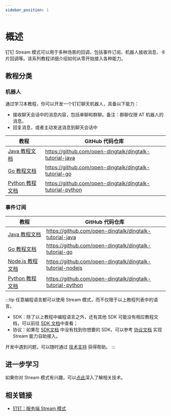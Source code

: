 ```yaml
---
sidebar_position: 1
---
```



# 概述

钉钉 Stream 模式可以用于多种场景的回调，包括事件订阅、机器人接收消息、卡片回调等。该系列教程详细介绍如何从零开始接入各种能力。

## 教程分类

### 机器人

通过学习本教程，你可以开发一个钉钉聊天机器人，具备以下能力：

* 接收聊天会话中的消息内容，包括单聊和群聊。备注：群聊仅限 AT 机器人的消息。
* 回复消息，或者主动发送消息到聊天会话中

| 教程                                                       | GitHub 代码仓库                                               |
|----------------------------------------------------------|-----------------------------------------------------------|
| [Java 教程文档](/docs/explore/tutorials/stream/bot/java)     | https://github.com/open-dingtalk/dingtalk-tutorial-java   |
| [Go 教程文档](/docs/explore/tutorials/stream/bot/go)         | https://github.com/open-dingtalk/dingtalk-tutorial-go     |
| [Python 教程文档](/docs/explore/tutorials/stream/bot/python) | https://github.com/open-dingtalk/dingtalk-tutorial-python |

### 事件订阅

| 教程                                                          | GitHub 代码仓库                                               |
|-------------------------------------------------------------|-----------------------------------------------------------|
| [Java 教程文档](/docs/explore/tutorials/stream/event/java)      | https://github.com/open-dingtalk/dingtalk-tutorial-java   |
| [Go 教程文档](/docs/explore/tutorials/stream/event/go)          | https://github.com/open-dingtalk/dingtalk-tutorial-go     |
| [Node.js 教程文档](/docs/explore/tutorials/stream/event/nodejs) | https://github.com/open-dingtalk/dingtalk-tutorial-nodejs |
| [Python 教程文档](/docs/explore/tutorials/stream/event/python)  | https://github.com/open-dingtalk/dingtalk-tutorial-python |


:::tip
任意编程语言都可以使用 Stream 模式，而不仅限于以上教程列表中的语言。

* SDK：除了以上教程中编程语言之外，还有其他 SDK 可能没有相应教程文档，可以前往 [SDK 文档](/docs/develop/sdk/overview)中查看；
* 协议：如果在 [SDK文档](/docs/develop/sdk/overview) 中没有找到你想要的 SDK，可以参考 [协议文档](/docs/learn/stream/protocol) 实现 Stream 能力自助接入。

开发中遇到问题，可以随时通过 [技术支持](/docs/explore/support?via=moon-group) 获得帮助。
:::

## 进一步学习

如果你对 Stream 模式有兴趣，可以[点此](/docs/learn/stream/overview)深入了解相关技术。

## 相关链接

* [钉钉：服务端 Stream 模式](https://open.dingtalk.com/document/resourcedownload/introduction-to-stream-mode)